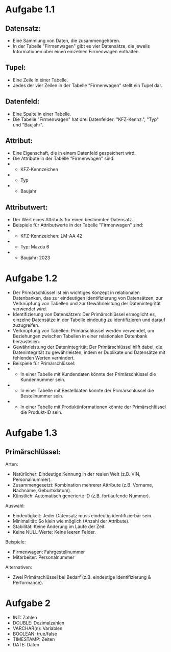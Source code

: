 # Aufgabe 1.1
## Datensatz:

- Eine Sammlung von Daten, die zusammengehören.
- In der Tabelle "Firmenwagen" gibt es vier Datensätze, die jeweils Informationen über einen einzelnen Firmenwagen enthalten.

## Tupel:

- Eine Zeile in einer Tabelle.
- Jedes der vier Zeilen in der Tabelle "Firmenwagen" stellt ein Tupel dar.

## Datenfeld:

- Eine Spalte in einer Tabelle.
- Die Tabelle "Firmenwagen" hat drei Datenfelder: "KFZ-Kennz.", "Typ" und "Baujahr".

## Attribut:

- Eine Eigenschaft, die in einem Datenfeld gespeichert wird.
- Die Attribute in der Tabelle "Firmenwagen" sind:
- - KFZ-Kennzeichen
- - Typ
- - Baujahr

## Attributwert:

- Der Wert eines Attributs für einen bestimmten Datensatz.
- Beispiele für Attributwerte in der Tabelle "Firmenwagen" sind:
- - KFZ-Kennzeichen: LM-AA 42
- - Typ: Mazda 6
- - Baujahr: 2023

# Aufgabe 1.2
- Der Primärschlüssel ist ein wichtiges Konzept in relationalen Datenbanken, das zur eindeutigen Identifizierung von Datensätzen, zur Verknüpfung von Tabellen und zur Gewährleistung der Datenintegrität verwendet wird.
- Identifizierung von Datensätzen: Der Primärschlüssel ermöglicht es, einzelne Datensätze in der Tabelle eindeutig zu identifizieren und darauf zuzugreifen.
- Verknüpfung von Tabellen: Primärschlüssel werden verwendet, um Beziehungen zwischen Tabellen in einer relationalen Datenbank herzustellen.
- Gewährleistung der Datenintegrität: Der Primärschlüssel hilft dabei, die Datenintegrität zu gewährleisten, indem er Duplikate und Datensätze mit fehlenden Werten verhindert.
- Beispiele für Primärschlüssel:
- - In einer Tabelle mit Kundendaten könnte der Primärschlüssel die Kundennummer sein.
- - In einer Tabelle mit Bestelldaten könnte der Primärschlüssel die Bestellnummer sein.
- - In einer Tabelle mit Produktinformationen könnte der Primärschlüssel die Produkt-ID sein.

# Aufgabe 1.3
## Primärschlüssel:
Arten:
- Natürlicher: Eindeutige Kennung in der realen Welt (z.B. VIN, Personalnummer).
- Zusammengesetzt: Kombination mehrerer Attribute (z.B. Vorname, Nachname, Geburtsdatum).
- Künstlich: Automatisch generierte ID (z.B. fortlaufende Nummer).

Auswahl:
- Eindeutigkeit: Jeder Datensatz muss eindeutig identifizierbar sein.
- Minimalität: So klein wie möglich (Anzahl der Attribute).
- Stabilität: Keine Änderung im Laufe der Zeit.
- Keine NULL-Werte: Keine leeren Felder.

Beispiele:
- Firmenwagen: Fahrgestellnummer
- Mitarbeiter: Personalnummer

Alternativen:
- Zwei Primärschlüssel bei Bedarf (z.B. eindeutige Identifizierung & Performance).

# Aufgabe 2
- INT: Zahlen
- DOUBLE: Dezimalzahlen
- VARCHAR(n): Variablen
- BOOLEAN: true/false
- TIMESTAMP: Zeiten
- DATE: Daten